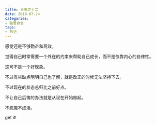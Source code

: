 ```yaml
---
title: 日省之十二
date: 2018-07-24
categories:
- 独善自省
tags:
- 日记
---
```


感觉还是不够勤奋和高效。

觉得自己时常需要一个外在的约束来帮助自己成长，而不是依靠内心的自律性。

这可不是一个好现象。

不过有些缺点明明自己也了解，就是改正的时候无法坚持下去。

不过现在的状态总归比之前好点。

不让自己后悔的办法就是从现在开始做起。

不疯魔不成活。

get it!